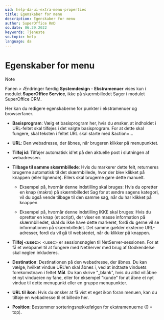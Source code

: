 ```yaml
---
uid: help-da-ui-extra-menu-properties
title: Egenskaber for menu
description: Egenskaber for menu
author: SuperOffice RnD
so.date: 06.29.2022
keywords: Tjeneste
so.topic: help
language: da
---
```


# Egenskaber for menu

> [!NOTE]
Fanen > Ændringer færdig **Systemdesign** - **Ekstramenuer** vises kun i modulet **SuperOffice Service**, ikke på skærmbilledet Sager i modulet SuperOffice CRM.

Her kan du redigere egenskaberne for punkter i ekstramenuer og browserfaner.

* **Basisprogram**: Vælg et basisprogram her, hvis du ønsker, at indholdet i URL-feltet skal tilføjes i det valgte basisprogram. For at dette skal fungere, skal teksten i feltet URL skal starte med &action=...

* **URL**: Den webadresse, der åbnes, når brugeren klikker på menupunktet.

* **Tilføj id**: Tilføjer automatisk id'et på den aktuelle post i slutningen af webadressen.

* **Tilbage til samme skærmbillede**: Hvis du markerer dette felt, returneres brugerne automatisk til det skærmbillede, hvor der blev klikket på knappen (eller lignende). Ellers skal brugerne gøre dette manuelt.

  * Eksempel på, hvornår denne indstilling skal bruges: Hvis du opretter en knap (makro) på skærmbilledet Sag for at ændre sagens kategori, vil du også vende tilbage til den samme sag, når du har klikket på knappen.

  * Eksempel på, hvornår denne indstilling IKKE skal bruges: Hvis du opretter en knap (et script), der viser en masse information på skærmbilledet, skal du ikke have dette markeret, fordi du gerne vil se informationen på skærmbilledet. Det samme gælder eksterne URL-adresser, fordi du vil gå til webstedet, når du klikker på knappen.

* **Tilføj &lt;usec&gt;**: &lt;usec&gt; er sessionsnøglen til NetServer-sessionen. For at få et webpanel til at fungere med NetServer med brug af Godkendelse skal nøglen inkluderes.

* **Destination**: Destinationen på den webadresse, der åbnes. Du kan vælge, hvilket vindue URL'en skal åbnes i, ved at indtaste vinduets forekomstnavn i feltet **Mål**. Du kan skrive "_blank", hvis du altid vil åbne et nyt vindue/en ny fane, eller for eksempel "kunde" for at åbne et nyt vindue til dette menupunkt eller en gruppe menupunkter.

* **URL til ikon**: Hvis du ønsker at få vist et eget ikon foran menuen, kan du tilføje en webadresse til et billede her.

* **Position**: Bestemmer sorteringsrækkefølgen for ekstramenuerne (0 = top).
